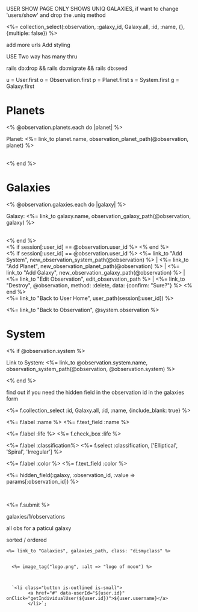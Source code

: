 USER SHOW PAGE ONLY SHOWS UNIQ GALAXIES, if want to change 'users/show' and drop the .uniq method

<%= collection_select(:observation, :galaxy_id, Galaxy.all, :id, :name, {}, {multiple: false}) %>

add more urls
Add styling 

USE Two way has many thru

rails db:drop && rails db:migrate && rails db:seed

u = User.first
o = Observation.first
p = Planet.first
s = System.first
g = Galaxy.first



<h1>Planets</h1>
<% @observation.planets.each do |planet| %>
<p>Planet: <%= link_to planet.name, observation_planet_path(@observation, planet) %></p>
<br>
<% end %>
<br>

<h1>Galaxies</h1>
<% @observation.galaxies.each do |galaxy| %>
<p>Galaxy: <%= link_to galaxy.name, observation_galaxy_path(@observation, galaxy) %></p>
<br>
<% end %>
<br>
<% if session[:user_id] == @observation.user_id %>
<% end %>
<br>
<% if session[:user_id] == @observation.user_id %>
<%= link_to "Add System", new_observation_system_path(@observation) %> |
<%= link_to "Add Planet", new_observation_planet_path(@observation) %> |
<%= link_to "Add Galaxy", new_observation_galaxy_path(@observation) %> |
<%= link_to "Edit Observation", edit_observation_path %> |
<%= link_to "Destroy", @observation, method: :delete, data: {confirm: "Sure?"} %>
<% end %>
<br>
<%= link_to "Back to User Home", user_path(session[:user_id]) %>


<%= link_to "Back to Observation", @system.observation %>


<h1>System</h1>
<% if @observation.system %>
<p>Link to System: <%= link_to @observation.system.name, observation_system_path(@observation, @observation.system) %></p>
<% end %>


find out if you need the hidden field in the observation id in the galaxies form 

<%= f.collection_select :id, Galaxy.all, :id, :name, {include_blank: true} %>




<%= f.label :name %>
<%= f.text_field :name %>

<%= f.label :life %>
<%= f.check_box :life %>

<%= f.label :classification%>
<%= f.select :classification, ['Elliptical', 'Spiral', 'Irregular'] %>

<%= f.label :color %>
<%= f.text_field :color %>

<datalist id="categories_autocomplete">
  <% Galaxy.all.each do |category| %>
    <option value="<%= category.name %>">
  <% end %>
</datalist>

<%= hidden_field(:galaxy, :observation_id, :value => params[:observation_id]) %>


<br>

<%= f.submit %>

galaxies/1/observations

all obs for a paticul galaxy

sorted / ordered



    <%= link_to "Galaxies", galaxies_path, class: "dismyclass" %>


      <%= image_tag("logo.png", :alt => "logo of moon") %>



      `<li class="button is-outlined is-small">
			<a href="#" data-userId="${user.id}" onClick="getIndividualUser(${user.id})">${user.username}</a>
			</li>`;